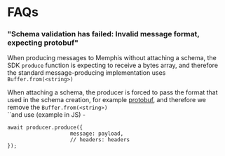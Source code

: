 # FAQs

### "Schema validation has failed: Invalid message format, expecting protobuf"

When producing messages to Memphis without attaching a schema, the SDK `produce` function is expecting to receive a bytes array, and therefore the standard message-producing implementation uses `Buffer.from(<string>)`

When attaching a schema, the producer is forced to pass the format that used in the schema creation, for example [protobuf](formats.md), and therefore we remove the `Buffer.from(<string>)`\
``and use (example in JS) -

```
await producer.produce({
                    message: payload,
                    // headers: headers
});
```
